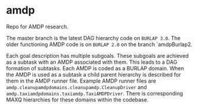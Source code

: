 # amdp
Repo for AMDP research. 

The master branch is the latest DAG hierarchy code on `BURLAP 3.0`. The older functioning AMDP code is on `BURLAP 2.0` on the branch `amdpBurlap2.

Each goal description has multiple subgoals. These subgoals are achieved as a subtask with an AMDP associated with them. This leads to a DAG formation of subtasks. Each AMDP is coded as a BURLAP domain. When the AMDP is used as a subtask a child parent hierarchy is described for them in the AMDP runner file. Example AMDP runner files are `amdp.cleanupamdpdomains.cleanupamdp.CleanupDriver` and `amdp.taxiamdpdomains.taxiamdp.TaxiAMDPDriver`. There is corresponding MAXQ hierarchies for these domains within the codebase.



